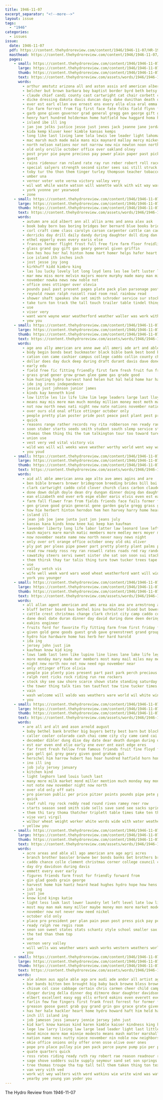 ```yaml
---
title: 1946-11-07
excerpt_separator: "<!--more-->"
layout: issue
tags:
  - "1946"
categories:
  - issues
issue:
  date: 1946-11-07
  pdf: https://content.thehydroreview.com/content/1946/1946-11-07/HR-1946-11-07.pdf
  masthead: https://content.thehydroreview.com/content/1946/1946-11-07/masthead/HR-1946-11-07.jpg
  pages:
    - small: https://content.thehydroreview.com/content/1946/1946-11-07/small/HR-1946-11-07-01.jpg
      large: https://content.thehydroreview.com/content/1946/1946-11-07/large/HR-1946-11-07-01.jpg
      thumb: https://content.thehydroreview.com/content/1946/1946-11-07/thumbnails/HR-1946-11-07-01.jpg
      text: https://content.thehydroreview.com/assets/words/1946/1946-11-07/HR-1946-11-07-01.txt
      words:
        - arthur amstutz arizona all and aston assis ard american albert andrews anthony andy are ago audi age august able appleman
        - belcher but brown barbara boy baptist border byrd beth betsy blaine bill barton bur ber board ballot bobby backers beebe band back burns bernard bers busi byrum big barger brothers bus berry beat born been both
        - claude chief candi county cast cartwright cat chair corbett crummy contin cornell chance car church chem collins change congress charles carnegie camp city canal cratic clinton corners class cox clain can cousins cause christian cody colorado court came carrier curtis cook cecil carey conner corp crea catherine clerk child cattle caddo con
        - dicke dressing dakota davis duncan days dake dunithan death dillon doe due driver dies dela donald dowling daughters dora die demo daughter dillman down day dinner dolph dette
        - ever est earl ellen eve ernest ens every ella elsa eral emma elizabeth elaine ent ene end even esther emmet eakins east eye
        - fin farm forrest from fig first face fate folks field flynn front for franklin frank fun friends friday far fred few former faith
        - garb gone given governor grad general gregg gen george gift guthrie geary guy grand gov gress gal guest green gin gabe gain grieve
        - henry hart hundred holderman home hatfield how haggard homa hens horace hyder hubbel has hughes hose heart hydro house hore hickman hair had hub harrell hyatt harold husband hereford hyden high her halt huntsberger half horn hal held hodge honor
        - island ibe ill ing
        - jan joe jelks justice jesse just jones jack jeanne jane jordan john jake johnny
        - kida kemp kluver keer kimble kansas kemps
        - long like last living lane lola lewis lee leader light lahoma little leonard leet larger later life lloyd legion labor lady lack lords lette loving lodge lead
        - mac marsh much made male mans mix maynard malloy mercy mickey mat moore mccullock maine march minnie mount many monday might minor more mar merle mason mildred morr mayor master may men money marie mon milton millwee mexico most man monahan morris missouri miss miles mcfarlin mas mays matter mine major members mex mond
        - north nelson nations nor not narrow new nix newton noon northern nevada november nixon nine natal neighbors now niehues nation
        - old only orville october office over oakland olney
        - post pryor pie payne precious pay power plain paper past pick para perry poke pei peery pleasant peace persons pos portales pastor phe part
        - quest
        - rains ridenour ran roland rate ray run reber robert roll race rac roose roads rust raymond real record regular robberson roy ralph roam rhode rea
        - special salyers strength second sister sees sai still struck short small stand six states steffens sumner sela sins shed shape shows shelby slate sour spain seat seem subject seas soon som solid sen stores sunday son school streets soc side scott sloppy state stephens shaw stripe such salary she sons service supper spake seats see street start schools ser show stant slacks south seams swing
        - toby tur tho thon them tinger turley thompson teacher tobacco tate ton tea tee toc tyson towns texas tin teach talkington tae tom tumer town trial the take talk tal taylor thirsk turner too tick thurs tha treas
        - umber una
        - vernor voter vote verna victory valley very
        - wil wat while waste watson will wanette walk with wit way ware win word washington well was wes wearing welt wear watch walter wears won whitley wars world week wife
        - york yvonne yer yearwood
        - zone
    - small: https://content.thehydroreview.com/content/1946/1946-11-07/small/HR-1946-11-07-02.jpg
      large: https://content.thehydroreview.com/content/1946/1946-11-07/large/HR-1946-11-07-02.jpg
      thumb: https://content.thehydroreview.com/content/1946/1946-11-07/thumbnails/HR-1946-11-07-02.jpg
      text: https://content.thehydroreview.com/assets/words/1946/1946-11-07/HR-1946-11-07-02.txt
      words:
        - autumn are aid albert ann all allin arms and anna alex ask
        - book baby born bas boring bridges ber bernard blue books brides brother binger box back baptist bring black big bride bradle buy buns berta bridgeport bank but burgman bob beau
        - corl craft come class carolyn carson carpenter cattle can caddo christmas church corn cream close curls custer cole collier con carl corlee curtain cope city county
        - derricks day drill daily dandy during daughter doll ding dan disney
        - ethel epperly even every earis else
        - frances farmer flight frost full free fire farm floor freidline fred first for friday floyd finley fun flowers
        - glass grand guy gift gas geary general given griffin
        - hen hes hou her hal hinton home hart homer helps hafer heart hold hydro hume hores held harry has head homa harts
        - ice island ith inches inch
        - jost jesse joy jong
        - kirkhuff kidd kimbro king
        - las lou lucky lovely lot long loyd lens les lee left luster leader lionel little lassiter
        - mar mew miss more melvin majors moore murphy made many man miller
        - november nowka news new noble not
        - office ones ottinger over olevia
        - pounds paul past present pages plate pack plan parsonage pastor pan plants
        - reynold rowan ralph russell road room real rainbow read
        - shower shaft speakes she set smith schroder service sur stockton sparks scraper shank stafford sell station store sunday short school sale sweet see
        - take turn ton track the tall touch trailer table tindel thing too tonic toy trimmings tower texas
        - use
        - visor very
        - want ware wayne wear weatherford weather waller was work with wieners willie worthy wells will
        - yew you
    - small: https://content.thehydroreview.com/content/1946/1946-11-07/small/HR-1946-11-07-03.jpg
      large: https://content.thehydroreview.com/content/1946/1946-11-07/large/HR-1946-11-07-03.jpg
      thumb: https://content.thehydroreview.com/content/1946/1946-11-07/thumbnails/HR-1946-11-07-03.jpg
      text: https://content.thehydroreview.com/assets/words/1946/1946-11-07/HR-1946-11-07-03.txt
      words:
        - age ano ally american are anne awe all ameri ade art and able anita areas
        - body begin bonds beat buckmaster black bible bank best bond business bucks billions ber buy better bowen but bound back breeding block banks boom byrum bonus buggy bridgeford been betty
        - cation con came cashier campus college caddo collin county christmas cold certain cashin col call company clay chance cost charles car come cates council curtis city cokes can
        - dollar does day duck deep during draft durant davis dave done dents dry delay dinner days
        - early edu
        - field free fic fitting friendly first farm fresh fruit fun friday fine falls frost fall felton friends freshman flood frank for from
        - grass grad gener grow grown glee game gas grade good
        - him hunting hydro harvest hand helen hut hal held home har has handy hinton how hurt haven heres henke hope had her high happy harry
        - ide ing irons independence
        - jessie just johnson junior james
        - kinds kay kenneth kind
        - low little les liv life like lim lege leaders large last lloyd less land luck live loan
        - means may mis more man much monday million money most moth main mature mee many must made mer
        - not now north news nati night new nate nations november nation never northern name nevada nov nickel
        - over ours old onal office ottinger october only
        - people pretty plan poster pride post peace past plant pest proud pope pot per president pat pas
        - quick
        - reasons range rather records roy rita robberson ren ready randolph
        - soon stuber starts seeds smith student south slemp service state station stand special smooth seed sand strike spring southern say sum states sam sus session show steer such subject stock sey see shows school supply savage sprout step side start second
        - thomas them thing thi the tum talkington tour too toward ture town than truly tilling take treva tra table trom tail then test thurs tal
        - union use
        - vest very ved vital victory vis
        - wild was will wil weeks wave weather worthy world went way war well woodward why wars weak woodrome while with won week wind watt work winter
        - you youd
    - small: https://content.thehydroreview.com/content/1946/1946-11-07/small/HR-1946-11-07-04.jpg
      large: https://content.thehydroreview.com/content/1946/1946-11-07/large/HR-1946-11-07-04.jpg
      thumb: https://content.thehydroreview.com/content/1946/1946-11-07/thumbnails/HR-1946-11-07-04.jpg
      text: https://content.thehydroreview.com/assets/words/1946/1946-11-07/HR-1946-11-07-04.txt
      words:
        - aid all able american anna age alto ave ames agins and are
        - ben bible brewers brewer bridegroom breeding brides bill bai blue baptist bost but bradley boys business beer bers best body back bute better begin brother bodie beck boy bartgis ber browne black basket been bowels bob
        - clark cartwright caddo cold clover church class carbon claude cecil county come charles choma curtis cost care channel corn corner constant can con christmas city clear cause chisum cull cover cowboy coe copper clyde carry check college cant colorado call came comb coop
        - done down dolph doyle dean dry dungan dinner doing dan daughter days day ditmore during dec
        - ean elizabeth end ever erb espe elder earis elvis even est ear ernest ege every
        - farm fall flower fran from fields friends face fails former fine floyd fast few fire friday fuel frazier fix finley flock flowers farms fred first fed floy funny ferns ford for farmer fires
        - gen grieve good grain general gene garden gayle gregg grass guess goes gas genera going garfield george geary grace gums
        - how hie herbert hinton herndon hem hen harvey harry home heart high house hoad half holding has harley hydro had her health haul head honor heads heard
        - island ill
        - jean job joe jane junta just jon jeans july
        - kansas kana kinds know knee kai keep kan kaufman
        - lavender liberty long life labor latter law leonard love left lanning lassiter ling lou last land let low lot loss louise lura like lay lewis lloyd
        - mash majors mare marsh matic members more medley mers moyer man many may moth marriage march mild miss morrison moore moses monday mary much meeks marshall milton miles most margie made matter
        - now november neate name new north never navy news night
        - only over ort orange office october oney old oki oliver
        - ply pat per pleas pipe power part pretty plenty plant palms press pim prairie post present pos peo pleasant people paper patch pipes plan pull
        - read row ready ross rey ran roswell rates roads red ray randolph raymond rant rest ruth
        - sawatzky steers servi sweet sister she sat son soon sui stack sylvester saturday spring shook san sons sid sale sit store september supply start small sible sleep setting sunday second south shanklin such springs save super straw states special still snyder seed shoe stores school side shake stand summer scott see stock state
        - them thirsk thay tar talis thing ture town tucker trees tape too take terrace thomas the
        - use
        - valley vetch vis
        - wife well week ward wars wood wheat weatherford want will wide went wright welding walke wayne west wedding waters winter with was water willing work wilson walker weather waldo war win way while
        - york you younger
    - small: https://content.thehydroreview.com/content/1946/1946-11-07/small/HR-1946-11-07-05.jpg
      large: https://content.thehydroreview.com/content/1946/1946-11-07/large/HR-1946-11-07-05.jpg
      thumb: https://content.thehydroreview.com/content/1946/1946-11-07/thumbnails/HR-1946-11-07-05.jpg
      text: https://content.thehydroreview.com/assets/words/1946/1946-11-07/HR-1946-11-07-05.txt
      words:
        - all allan agent american and ams area ain ana are armstrong avis
        - bluff better board bus bethel bins burkhalter blood but bowers been bream below business bass begin both
        - cattle crest christmas change clark christ city camp caddo conser carnegie clyde champlin charles camps coffee con church car come county
        - dane deal date duran dinner day david during done deen dering dock
        - eakins engineer
        - fruits ford for favorite fly fitting farm from first friday fath
        - given gold gene goods guest grub gave greenstreet grand group gay
        - hydro hie hardware home has herb her hard harold
        - ida ing
        - jersey john just jim
        - kaufman know kid king
        - lows lamb last lenn like lupino line lines lane lake life legion
        - more monday mary made mur members most many mail miles may men much matthews
        - night new north nov not now need ngo november near
        - only ottinger office olivia
        - people pie plenty pies present part past park perch precious pelow public pay post
        - ralph rent ricks rock riding run ree rockers
        - stock sky see saw shore scarce shown state standing saturday smile school sandy stole store station special silver study service super speaker starrett staff sale sunday show satin
        - the tower thing talk ties ten tautfest tow tine tucker times tomlinson
        - vain
        - wash welcome will waldo was weathers ware world wil white winding weatherford well with work week wish
        - you
    - small: https://content.thehydroreview.com/content/1946/1946-11-07/small/HR-1946-11-07-06.jpg
      large: https://content.thehydroreview.com/content/1946/1946-11-07/large/HR-1946-11-07-06.jpg
      thumb: https://content.thehydroreview.com/content/1946/1946-11-07/thumbnails/HR-1946-11-07-06.jpg
      text: https://content.thehydroreview.com/assets/words/1946/1946-11-07/HR-1946-11-07-06.txt
      words:
        - are all ard alt and ason arnold august
        - baby bethel bank brother big buyers betty best barn but block been business barber bill
        - caller cooler colorado cash chai come city cly came cand cai cattle chairs clinton churn cour clerk cost cruzan county charlie cot chick care cream custer chic caddo card crates
        - december dibler dung dise day date dear death dungan during drill draft dau
        - est ear even end elie early ene ever ent east edge eres
        - far front fresh fellow from famous friends fruit fine floyd flowers first frankie for fast forrest farm franklin foot friday free farmer field forks
        - gas gell gal grey geary given good graham gul
        - herschel him harrow hubert has hoar hundred hatfield horn hon hole home hydro hatch hadi happy hens homa hinton hicks hecke hoeme howard how hays
        - ino ill ing
        - job july jersey january
        - kitchen kind
        - light leghorn land louis lunch last
        - many more milk market mond miller mention much monday may money mis made mon most
        - not note new november night now north
        - over old only off oats
        - pro pierson public per price pitzer points pounds pipe pete plows patricia pure present
        - quick
        - roof ruhl roy rock reddy read round riven ramey reer row
        - starts season seed smith side sells save sand see sacks spring sey sell stoves small strong sunday solo spain selma states seeds street state seals solid strainer said stockton six sale son special
        - them thi tary thoma thatcher triplett table times take ten the top too
        - vise vari virgil
        - wilbur wheat weight worker white words wide with water weathers weatherford wool wells way williams wood work willie want will west wind warren
        - yellow you
    - small: https://content.thehydroreview.com/content/1946/1946-11-07/small/HR-1946-11-07-07.jpg
      large: https://content.thehydroreview.com/content/1946/1946-11-07/large/HR-1946-11-07-07.jpg
      thumb: https://content.thehydroreview.com/content/1946/1946-11-07/thumbnails/HR-1946-11-07-07.jpg
      text: https://content.thehydroreview.com/assets/words/1946/1946-11-07/HR-1946-11-07-07.txt
      words:
        - acre areas and able all ago american are age agri acres
        - branch brother bassler browne ber bonds banks bet brothers bring buy bales but bushe bis belt bost buckmaster butler back been bill board bond
        - caddo chance colle clement christmas corner college council city condi cousin cash clyde come county cotton company chapman case clinton
        - day dry davidson during davis
        - emmett every ever early
        - figures friends farm frost for friendly forward from
        - gin glad goods grain george
        - harvest home him hantz heard head hughes hydro hope how hens hinton held hall hay heading hang handle harry has hardware
        - ish ing
        - just joe
        - know kind kings katie
        - light less look last lower laundry let left level late low lint legion long land
        - most may man mak many miller maybe money mon more market mode mcdougle made
        - november now not never new need nickel
        - october old only
        - place pro president per plan pain pean post press pick pay ponds pile parent people
        - ready ralph ree regis room
        - seon son sweet states stats schantz style school smaller sax seem start said sale sweeney safe save stock still state station shoe seth summe see service shows spies say
        - the ted than them top
        - use
        - vernon very valley
        - will wells was weather wears wash works western weathers world wheat water washita with welding way
        - you
    - small: https://content.thehydroreview.com/content/1946/1946-11-07/small/HR-1946-11-07-08.jpg
      large: https://content.thehydroreview.com/content/1946/1946-11-07/large/HR-1946-11-07-08.jpg
      thumb: https://content.thehydroreview.com/content/1946/1946-11-07/thumbnails/HR-1946-11-07-08.jpg
      text: https://content.thehydroreview.com/assets/words/1946/1946-11-07/HR-1946-11-07-08.txt
      words:
        - ale almon aus apple able ago are audi ade andor all artist agent aid allo and
        - bar bands bitten ben brought big baby back browne bless brown brothers bob blue band both blaine bley business bet belle box bertha but burns best bull break blair burnette been bud born
        - chisum col case cabbage certain chris carmen cheer child camp cox city company class clyde childs change church comanche comb carruth card came county creek car choice chamber coffee call can caddo come cuff charlie care
        - dinger during della dinner dog ditmore dear daughter davidson daily der dresser doctor dingus does day dennis dust daly days director dagle deeds durst death dally december
        - elbert excellent easy egg ells erford eakins even everett ever east
        - farlin few foe fingers first frank frost forrest for former floor found foot friday friends farm fee ford from fred
        - greason goose guest grab guy grand grin gov grace grate given good going golf george glidden gardiner grandson gravel grain
        - has her hale hackler heart home hydro howard haft him held harmony homa hails hash harris had hyden healer herbert hume heard hee hinton hundred hie hand hatfield how
        - inch ill island ing
        - job jameson jess january jennie jersey john just
        - kid karl know kansas kind karen kimble kaiser kindness king kerr
        - lege low larry living law large lead leader light last little late long lucille lawton lowell lane lay list leo live like lough
        - mond mince more mae minnie modesto means mash matter marshall marietta mail mike mary mile mall miles mere mill man monday mith mineral mitcham most miss may morning made mand miller mal moment
        - nation name ness nutty niece november nin noble now neighbors noel new nov neck night north nor
        - okie office onions only offer oren osse olive over ones
        - pope pro place pulley pie pen pack perce payne pump pio per pride piece pick peaches paper pickup phon pho presley plant phe power poteau pal pounds present pastor
        - quate quarters quick
        - ross rates riding ready ruth ray robert rae reason readnour rent route rey rie range rain row rather rockers real radio red room round reader run raps ried
        - sage shove sodders suite supply seymour sand set son springs soon saturday said see six sur seed shockley sale stock steel such sewing sugar shown service single singer sales sunday sylvester show sen smith shir stockton stuff she self standing send stange saw sae sunny spain store stokes station schroder supe sane senor sheets sinatra smack small september state special
        - tree thomas troupe tha top tall tell them taken thing ton texas trip thurs than tate temple times take tian tower ties the teller then town treme talk
        - van very vith ved
        - work wit wey walters with word watkins wie write wind was water while words weatherley winter wil winfield well western weeks week whitt williams walton weatherford weather walker won worn went will way
        - yearby yee young yan yoder you
---
```


The Hydro Review from 1946-11-07

<!--more-->

